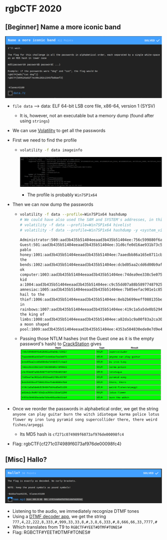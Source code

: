 # rgbCTF 2020

## [Beginner] Name a more iconic band

![](./images/NameAMoreIconicBand.png)

- `file data` --> data: ELF 64-bit LSB core file, x86-64, version 1 (SYSV)
  - It is, however, not an executable but a memory dump (found after using `strings`)

- We can use [Volatility](https://github.com/volatilityfoundation/volatility) to get all the passwords

- First we need to find the profile

  - ```bash
    volatility -f data imageinfo
    ```

    ![](./images/volatilityImageinfo.png)

    - The profile is probably `Win7SP1x64`

- Then we can now dump the passwords

  - ```bash
    volatility -f data --profile=Win7SP1x64 hashdump
    # We could have also used the SAM and SYSTEM's addresses, in this case the result is the same
    # volatility -f data --profile=Win7SP1x64 hivelist
    # volatility -f data --profile=Win7SP1x64 hashdump -y <system_virt_addr> -s <sam_virt_addr>
    ```

    ```
    Administrator:500:aad3b435b51404eeaad3b435b51404ee:756c599880f6a618881a49a9dc733627:::
    Guest:501:aad3b435b51404eeaad3b435b51404ee:31d6cfe0d16ae931b73c59d7e0c089c0:::
    pablo honey:1001:aad3b435b51404eeaad3b435b51404ee:7aaedbb86a165e8711cb46ee7ee2d475:::
    the bends:1002:aad3b435b51404eeaad3b435b51404ee:dcbd05aa2cdd6d00b9afd4db537c4aa3:::
    ok computer:1003:aad3b435b51404eeaad3b435b51404ee:74dea9ee338c5e0750e000d6e7df08e1:::
    kid a:1004:aad3b435b51404eeaad3b435b51404ee:c9c55dd07a88b589774879255b982602:::
    amnesiac:1005:aad3b435b51404eeaad3b435b51404ee:7b05eefac901e1c852baa61f86c4376f:::
    hail to the thief:1006:aad3b435b51404eeaad3b435b51404ee:8eb2b699eeff088135befbde0880cfd4:::
    in rainbows:1007:aad3b435b51404eeaad3b435b51404ee:419c1a5a5de0b529406fb04ad5e81d39:::
    the king of limbs:1008:aad3b435b51404eeaad3b435b51404ee:a82da1c9a00f83a2ca303dc32daf1198:::
    a moon shaped pool:1009:aad3b435b51404eeaad3b435b51404ee:4353a584830ede0e7d9e405ae0b11ea4:::
    ```

  - Passing those NTLM hashes  (not the Guest one as it is the empty password's hash) to [CrackStation](https://crackstation.net/) gives ![](./images/passwords.png)

- Once we reorder the passwords in alphabetical order, we get the string `anyone can play guitar burn the witch idioteque karma police lotus flower my iron lung pyramid song supercollider there, there weird fishes/arpeggi`
  - Its MD5 hash is `cf271c074989f6073af976de00098fc4`
- Flag: rgbCTF{cf271c074989f6073af976de00098fc4}

## [Misc] Hallo?

![](./images/Hallo.png)

- Listening to the audio, we immediately recognize DTMF tones
- Using a [DTMF decoder app](https://play.google.com/store/apps/details?id=com.encapsystems.dtmfd&hl=en), we get the string `777,4,22,222,8,333,#,999,33,33,8,#,3,8,6,333,#,8,666,66,33,7777,#`
- Which translates from T9 to `RGBCTF#YEET#DTMF#TONES#`
- Flag: RGBCTF#YEET#DTMF#TONES#